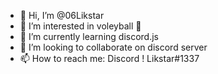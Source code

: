 - 👋 Hi, I’m @06Likstar
- 👀 I’m interested in voleyball 🏐
- 🌱 I’m currently learning discord.js
- 💞️ I’m looking to collaborate on discord server
- 📫 How to reach me: Discord ! Likstar#1337

<!---
06Likstar/06Likstar is a ✨ special ✨ repository because its `README.md` (this file) appears on your GitHub profile.
You can click the Preview link to take a look at your changes.
--->

